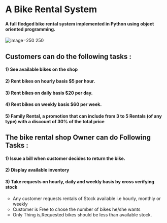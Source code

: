 # A Bike Rental System
#### A full fledged bike rental system implemented in Python using object oriented programming.
![image](https://user-images.githubusercontent.com/110035432/183087652-7c141780-5859-4871-be3c-617b76d0abf1.png)=250 250
## Customers can do the following tasks : 
#### 1) See available bikes on the shop
#### 2) Rent bikes on hourly basis $5 per hour.
#### 3) Rent bikes on daily basis $20 per day.
#### 4) Rent bikes on weekly basis $60 per week.
#### 5) Family Rental, a promotion that can include from 3 to 5 Rentals (of any type) with a discount of 30% of the total price
## The bike rental shop Owner can do Following Tasks :
#### 1) Issue a bill when customer decides to return the bike.
#### 2) Display available inventory
#### 3) Take requests on hourly, daily and weekly basis by cross verifying stock
<ul> <li type=circle> Any customer requests rentals of Stock available i.e hourly, monthly or weekly<br>
     <li type=circle> Customer is Free to chose the number of bikes he/she wants<br>
     <li type=circle> Only Thing is,Requested bikes should be less than available stock.<br></ul>

